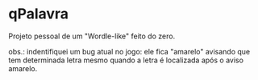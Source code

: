 # qPalavra

Projeto pessoal de um "Wordle-like" feito do zero.

obs.: indentifiquei um bug atual no jogo: ele fica "amarelo" avisando que tem determinada letra mesmo quando a letra é localizada após o aviso amarelo.
